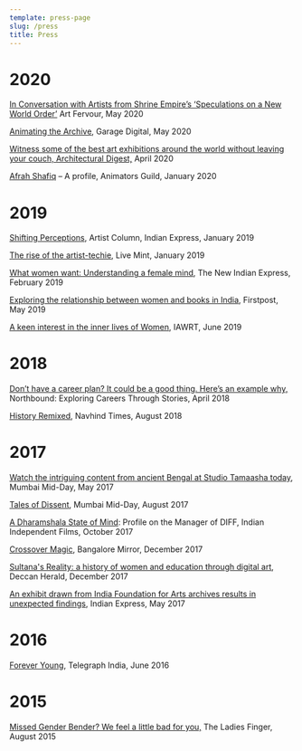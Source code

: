 ```yaml
---
template: press-page
slug: /press
title: Press
---
```


# 2020
[In Conversation with Artists from Shrine Empire’s ‘Speculations on a New World Order’](https://www.artfervour.com/post/in-conversation-with-artists-from-shrine-empire-s-speculations-on-a-new-world-order) Art Fervour, May 2020

[Animating the Archive](https://garage.digital/en/animating-the-archive), Garage Digital, May 2020

[Witness some of the best art exhibitions around the world without leaving your couch, Architectural Digest,](https://www.architecturaldigest.in/content/art-museums-art-galleries-offering-virtual-tours/#s-cust0) April 2020

[Afrah Shafiq](https://animatorsguild.com/2020/01/15/afrah/) – A profile, Animators Guild, January 2020

# 2019
[Shifting Perceptions](https://www.indulgexpress.com/culture/art/2019/jan/05/shifting-perceptions-afrah-shafiq-turns-artist-at-the-kochi-muziris-biennale-2018-11969.html), Artist Column, Indian Express, January 2019

[The rise of the artist-techie](https://www.livemint.com/mint-lounge/features/the-rise-of-the-artist-techie-1548408607853.html), Live Mint, January 2019

[What women want: Understanding a female mind](https://www.newindianexpress.com/cities/kochi/2019/feb/04/what-women-want-understanding-a-female-mind-1933886.html), The New Indian Express, February 2019

[Exploring the relationship between women and books in India](https://www.firstpost.com/long-reads/enter-sultanas-reality-exploring-the-relationship-between-women-and-books-in-india-6636991.html), Firstpost, May 2019

[A keen interest in the inner lives of Women](https://www.iawrt.org/news/keen-interest-inner-lives-women), IAWRT, June 2019

# 2018
[Don’t have a career plan? It could be a good thing. Here’s an example why,](http://www.northbound.co.in/its-okay-to-not-have-a-career-plan/)  Northbound: Exploring Careers Through Stories, April 2018

[History Remixed](http://www.navhindtimes.in/history-remixed/), Navhind Times, August 2018

# 2017
[Watch the intriguing content from ancient Bengal at Studio Tamaasha today](https://www.mid-day.com/articles/culture-news-watch-the-intriguing-content-from-ancient-bengal-studio-tamaasha-today-mumbai-events/18284160), Mumbai Mid-Day, May 2017

[Tales of Dissent](https://www.mid-day.com/articles/studio-tamaasha-andheri-performance-theatre-mumbai-guide/18477163), Mumbai Mid-Day, August 2017

[A Dharamshala State of Mind](http://indiaindependentfilms.com/tag/afra-shafiq/): Profile on the Manager of DIFF, Indian Independent Films, October 2017

[Crossover Magic](https://bangaloremirror.indiatimes.com/opinion/others/crossover-magic/articleshow/62057464.cms), Bangalore Mirror, December 2017

[Sultana's Reality: a history of women and education through digital art](https://m.dailyhunt.in/news/india/english/deccan+herald-epaper-deccan/sultana+s+reality+a+history+of+women+and+education+through+digital+art-newsid-78264054), Deccan Herald, December 2017

[An exhibit drawn from India Foundation for Arts archives results in unexpected findings](https://indianexpress.com/article/lifestyle/art-and-culture/artist-paintings-bengali-spring-winter-sun-andarmahal-4672375/), Indian Express, May 2017

# 2016
[Forever Young](https://www.telegraphindia.com/opinion/forever-young/cid/1451465), Telegraph India, June 2016

# 2015
[Missed Gender Bender? We feel a little bad for you,](http://theladiesfinger.com/missed-gender-bender-we-feel-a-little-bad-for-you/) The Ladies Finger, August 2015

